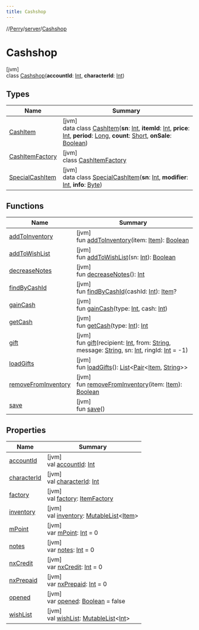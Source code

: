 ```yaml
---
title: Cashshop
---
```

//[Perry](../../../index.html)/[server](../index.html)/[Cashshop](index.html)



# Cashshop



[jvm]\
class [Cashshop](index.html)(**accountId**: [Int](https://kotlinlang.org/api/latest/jvm/stdlib/kotlin/-int/index.html), **characterId**: [Int](https://kotlinlang.org/api/latest/jvm/stdlib/kotlin/-int/index.html))



## Types


| Name | Summary |
|---|---|
| [CashItem](-cash-item/index.html) | [jvm]<br>data class [CashItem](-cash-item/index.html)(**sn**: [Int](https://kotlinlang.org/api/latest/jvm/stdlib/kotlin/-int/index.html), **itemId**: [Int](https://kotlinlang.org/api/latest/jvm/stdlib/kotlin/-int/index.html), **price**: [Int](https://kotlinlang.org/api/latest/jvm/stdlib/kotlin/-int/index.html), **period**: [Long](https://kotlinlang.org/api/latest/jvm/stdlib/kotlin/-long/index.html), **count**: [Short](https://kotlinlang.org/api/latest/jvm/stdlib/kotlin/-short/index.html), **onSale**: [Boolean](https://kotlinlang.org/api/latest/jvm/stdlib/kotlin/-boolean/index.html)) |
| [CashItemFactory](-cash-item-factory/index.html) | [jvm]<br>class [CashItemFactory](-cash-item-factory/index.html) |
| [SpecialCashItem](-special-cash-item/index.html) | [jvm]<br>data class [SpecialCashItem](-special-cash-item/index.html)(**sn**: [Int](https://kotlinlang.org/api/latest/jvm/stdlib/kotlin/-int/index.html), **modifier**: [Int](https://kotlinlang.org/api/latest/jvm/stdlib/kotlin/-int/index.html), **info**: [Byte](https://kotlinlang.org/api/latest/jvm/stdlib/kotlin/-byte/index.html)) |


## Functions


| Name | Summary |
|---|---|
| [addToInventory](add-to-inventory.html) | [jvm]<br>fun [addToInventory](add-to-inventory.html)(item: [Item](../../client.inventory/-item/index.html)): [Boolean](https://kotlinlang.org/api/latest/jvm/stdlib/kotlin/-boolean/index.html) |
| [addToWishList](add-to-wish-list.html) | [jvm]<br>fun [addToWishList](add-to-wish-list.html)(sn: [Int](https://kotlinlang.org/api/latest/jvm/stdlib/kotlin/-int/index.html)): [Boolean](https://kotlinlang.org/api/latest/jvm/stdlib/kotlin/-boolean/index.html) |
| [decreaseNotes](decrease-notes.html) | [jvm]<br>fun [decreaseNotes](decrease-notes.html)(): [Int](https://kotlinlang.org/api/latest/jvm/stdlib/kotlin/-int/index.html) |
| [findByCashId](find-by-cash-id.html) | [jvm]<br>fun [findByCashId](find-by-cash-id.html)(cashId: [Int](https://kotlinlang.org/api/latest/jvm/stdlib/kotlin/-int/index.html)): [Item](../../client.inventory/-item/index.html)? |
| [gainCash](gain-cash.html) | [jvm]<br>fun [gainCash](gain-cash.html)(type: [Int](https://kotlinlang.org/api/latest/jvm/stdlib/kotlin/-int/index.html), cash: [Int](https://kotlinlang.org/api/latest/jvm/stdlib/kotlin/-int/index.html)) |
| [getCash](get-cash.html) | [jvm]<br>fun [getCash](get-cash.html)(type: [Int](https://kotlinlang.org/api/latest/jvm/stdlib/kotlin/-int/index.html)): [Int](https://kotlinlang.org/api/latest/jvm/stdlib/kotlin/-int/index.html) |
| [gift](gift.html) | [jvm]<br>fun [gift](gift.html)(recipient: [Int](https://kotlinlang.org/api/latest/jvm/stdlib/kotlin/-int/index.html), from: [String](https://kotlinlang.org/api/latest/jvm/stdlib/kotlin/-string/index.html), message: [String](https://kotlinlang.org/api/latest/jvm/stdlib/kotlin/-string/index.html), sn: [Int](https://kotlinlang.org/api/latest/jvm/stdlib/kotlin/-int/index.html), ringId: [Int](https://kotlinlang.org/api/latest/jvm/stdlib/kotlin/-int/index.html) = -1) |
| [loadGifts](load-gifts.html) | [jvm]<br>fun [loadGifts](load-gifts.html)(): [List](https://kotlinlang.org/api/latest/jvm/stdlib/kotlin.collections/-list/index.html)<[Pair](https://kotlinlang.org/api/latest/jvm/stdlib/kotlin/-pair/index.html)<[Item](../../client.inventory/-item/index.html), [String](https://kotlinlang.org/api/latest/jvm/stdlib/kotlin/-string/index.html)>> |
| [removeFromInventory](remove-from-inventory.html) | [jvm]<br>fun [removeFromInventory](remove-from-inventory.html)(item: [Item](../../client.inventory/-item/index.html)): [Boolean](https://kotlinlang.org/api/latest/jvm/stdlib/kotlin/-boolean/index.html) |
| [save](save.html) | [jvm]<br>fun [save](save.html)() |


## Properties


| Name | Summary |
|---|---|
| [accountId](account-id.html) | [jvm]<br>val [accountId](account-id.html): [Int](https://kotlinlang.org/api/latest/jvm/stdlib/kotlin/-int/index.html) |
| [characterId](character-id.html) | [jvm]<br>val [characterId](character-id.html): [Int](https://kotlinlang.org/api/latest/jvm/stdlib/kotlin/-int/index.html) |
| [factory](factory.html) | [jvm]<br>val [factory](factory.html): [ItemFactory](../../client.inventory/-item-factory/index.html) |
| [inventory](inventory.html) | [jvm]<br>val [inventory](inventory.html): [MutableList](https://kotlinlang.org/api/latest/jvm/stdlib/kotlin.collections/-mutable-list/index.html)<[Item](../../client.inventory/-item/index.html)> |
| [mPoint](m-point.html) | [jvm]<br>var [mPoint](m-point.html): [Int](https://kotlinlang.org/api/latest/jvm/stdlib/kotlin/-int/index.html) = 0 |
| [notes](notes.html) | [jvm]<br>var [notes](notes.html): [Int](https://kotlinlang.org/api/latest/jvm/stdlib/kotlin/-int/index.html) = 0 |
| [nxCredit](nx-credit.html) | [jvm]<br>var [nxCredit](nx-credit.html): [Int](https://kotlinlang.org/api/latest/jvm/stdlib/kotlin/-int/index.html) = 0 |
| [nxPrepaid](nx-prepaid.html) | [jvm]<br>var [nxPrepaid](nx-prepaid.html): [Int](https://kotlinlang.org/api/latest/jvm/stdlib/kotlin/-int/index.html) = 0 |
| [opened](opened.html) | [jvm]<br>var [opened](opened.html): [Boolean](https://kotlinlang.org/api/latest/jvm/stdlib/kotlin/-boolean/index.html) = false |
| [wishList](wish-list.html) | [jvm]<br>val [wishList](wish-list.html): [MutableList](https://kotlinlang.org/api/latest/jvm/stdlib/kotlin.collections/-mutable-list/index.html)<[Int](https://kotlinlang.org/api/latest/jvm/stdlib/kotlin/-int/index.html)> |

